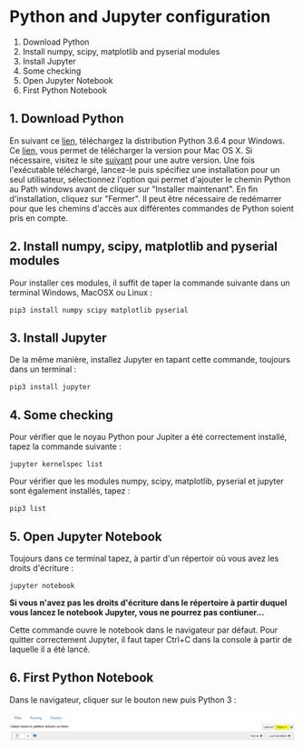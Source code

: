 # Python and Jupyter configuration

1. Download Python
2. Install numpy, scipy, matplotlib and pyserial modules
3. Install Jupyter
4. Some checking
5. Open Jupyter Notebook
6. First Python Notebook

## 1. Download Python
En suivant ce [lien,](https://www.python.org/ftp/python/3.6.4/python-3.6.4-amd64.exe) téléchargez la distribution Python 3.6.4 pour Windows. Ce [lien,](https://www.python.org/ftp/python/3.6.4/python-3.6.4-macosx10.6.pkg) vous permet de télécharger la version pour Mac OS X. Si nécessaire, visitez le site [suivant](https://www.python.org/downloads/release/python-364/) pour une autre version. Une fois l'exécutable téléchargé, lancez-le puis spécifiez une installation pour un seul utilisateur, sélectionnez l'option qui permet d'ajouter le chemin Python au Path windows avant de cliquer sur "Installer maintenant". En fin d'installation, cliquez sur "Fermer". Il peut être nécessaire de redémarrer pour que les chemins d'accès aux différentes commandes de Python soient pris en compte.

## 2. Install numpy, scipy, matplotlib and pyserial modules
Pour installer ces modules, il suffit de taper la commande suivante dans un terminal Windows, MacOSX ou Linux :

    pip3 install numpy scipy matplotlib pyserial
    
## 3. Install Jupyter
De la même manière, installez Jupyter en tapant cette commande, toujours dans un terminal :

    pip3 install jupyter
    
## 4. Some checking
Pour vérifier que le noyau Python pour Jupiter a été correctement installé, tapez la commande suivante :

    jupyter kernelspec list
Pour vérifier que les modules numpy, scipy, matplotlib, pyserial et jupyter sont également installés, tapez :

    pip3 list 

## 5. Open Jupyter Notebook
Toujours dans ce terminal tapez, à partir d'un répertoir où vous avez les droits d'écriture :

    jupyter notebook

**Si vous n'avez pas les droits d'écriture dans le répertoire à partir duquel vous lancez le notebook Jupyter, vous ne pourrez pas contiuner...**

Cette commande ouvre le notebook dans le navigateur par défaut. Pour quitter correctement Jupyter, il faut taper Ctrl+C dans la console à partir de laquelle il a été lancé. 

## 6. First Python Notebook
Dans le navigateur, cliquer sur le bouton new puis Python 3 :

![Python Notebook](newPythonNoteBook.PNG)
